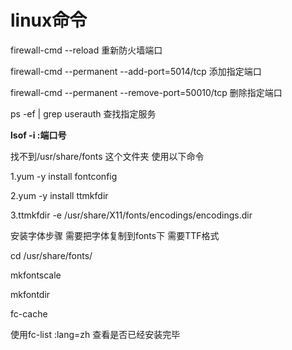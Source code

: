 # linux命令
firewall-cmd --reload 重新防火墙端口

firewall-cmd --permanent --add-port=5014/tcp 添加指定端口

firewall-cmd --permanent --remove-port=50010/tcp 删除指定端口

ps -ef | grep userauth 查找指定服务

**lsof -i :端口号**



找不到/usr/share/fonts 这个文件夹 使用以下命令

1.yum -y install fontconfig

2.yum -y install ttmkfdir

3.ttmkfdir -e /usr/share/X11/fonts/encodings/encodings.dir

安装字体步骤 需要把字体复制到fonts下 需要TTF格式

cd /usr/share/fonts/

mkfontscale

mkfontdir

fc-cache

使用fc-list :lang=zh 查看是否已经安装完毕